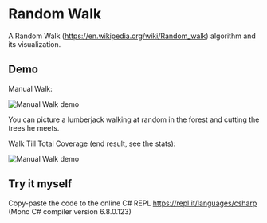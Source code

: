 # Random Walk

A Random Walk (https://en.wikipedia.org/wiki/Random_walk) algorithm and its visualization.

## Demo

Manual Walk:

![Manual Walk demo](https://i.imgur.com/hyHNtCY.gif)

You can picture a lumberjack walking at random in the forest and cutting the trees he meets.

Walk Till Total Coverage (end result, see the stats):

![Manual Walk demo](https://i.imgur.com/IKis0D4.png)



## Try it myself

Copy-paste the code to the online C# REPL https://repl.it/languages/csharp (Mono C# compiler version 6.8.0.123)